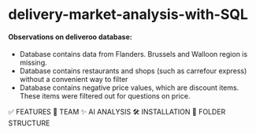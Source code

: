 # delivery-market-analysis-with-SQL

#### Observations on deliveroo database:
- Database contains data from Flanders. Brussels and Walloon region is missing.
- Database contains restaurants and shops (such as carrefour express) without a convenient way to filter
- Database contains negative price values, which are discount items. These items were filtered out for questions on price.


✅ FEATURES
👥 TEAM
✨ AI ANALYSIS
🛠️ INSTALLATION
📁 FOLDER STRUCTURE